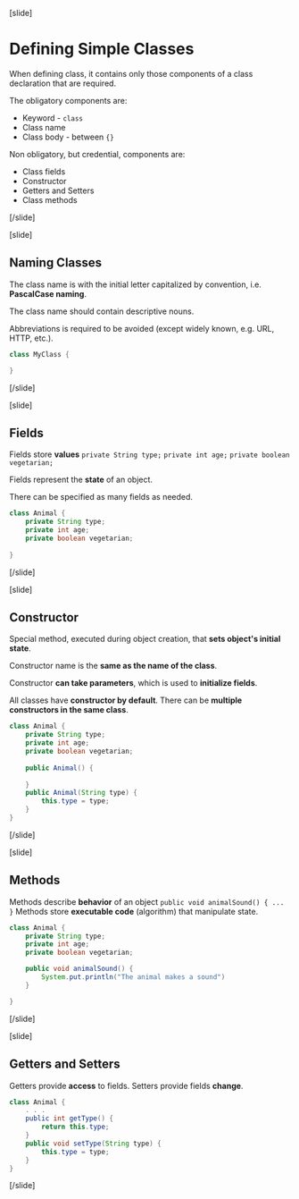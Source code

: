 [slide]
# Defining Simple Classes

When defining class, it contains only those components of a class declaration that are required.

The obligatory components are:
- Keyword - `class`
- Class name
- Class body - between `{}`

Non obligatory, but credential, components are: 
- Class fields
- Constructor
- Getters and Setters
- Class methods

[/slide]


[slide]
## Naming Classes

The class name is with the initial letter capitalized by convention, i.e. **PascalCase naming**. 

The class name should contain descriptive nouns.

Abbreviations is required to be avoided (except widely known, e.g. URL, HTTP, etc.).

```java
class MyClass {

}
```

[/slide]


[slide]
## Fields

Fields store **values** 
`private String type;` `private int age;` `private boolean vegetarian;`

Fields represent the **state** of an object.

There can be specified as many fields as needed.

```java
class Animal {
    private String type;
    private int age;
    private boolean vegetarian;
    
}
```

[/slide]


[slide]
## Constructor

Special method, executed during object creation, that **sets object's initial state**.

Constructor name is the **same as the name of the class**.

Constructor **can take parameters**, which is used to **initialize fields**.

All classes have **constructor by default**. There can be **multiple constructors in the same class**.

```java
class Animal {
    private String type;
    private int age;
    private boolean vegetarian;
    
    public Animal() {
        
    }
    public Animal(String type) {
        this.type = type;
    }
}
```
[/slide]


[slide]
## Methods

Methods describe **behavior** of an object 
`public void animalSound() { ... }`
Methods store **executable code** (algorithm) that manipulate state.

```java
class Animal {
    private String type;
    private int age;
    private boolean vegetarian;

    public void animalSound() {
        System.put.println("The animal makes a sound")
    }

}
```
[/slide]


[slide]
## Getters and Setters

Getters provide **access** to fields.
Setters provide fields **change**.

```java
class Animal {
    . . .
    public int getType() {
        return this.type;
    }
    public void setType(String type) {
        this.type = type;
    }
}
```
[/slide]